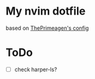 # My nvim dotfile

based on [ThePrimeagen's config](https://github.com/thePrimeagen/init.lua)

# ToDo
- [ ] check harper-ls?
